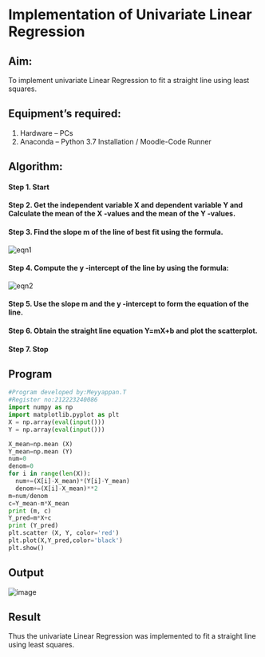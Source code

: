 # Implementation of Univariate Linear Regression
## Aim:
To implement univariate Linear Regression to fit a straight line using least squares.
## Equipment’s required:
1.	Hardware – PCs
2.	Anaconda – Python 3.7 Installation / Moodle-Code Runner
## Algorithm:
#### Step 1.	Start
#### Step 2.	Get the independent variable X and dependent variable Y and	Calculate the mean of the X -values and the mean of the Y -values.
#### Step 3.	Find the slope m of the line of best fit using the formula.
 ![eqn1](./eq1.jpg)
#### Step 4.	Compute the y -intercept of the line by using the formula:
![eqn2](./eq2.jpg)  
#### Step 5.	Use the slope m and the y -intercept to form the equation of the line.
#### Step 6.	Obtain the straight line equation Y=mX+b and plot the scatterplot.
#### Step 7. Stop
## Program
```py
#Program developed by:Meyyappan.T
#Register no:212223240086
import numpy as np
import matplotlib.pyplot as plt
X = np.array(eval(input()))
Y = np.array(eval(input()))

X_mean=np.mean (X)
Y_mean=np.mean (Y)
num=0
denom=0
for i in range(len(X)):
  num+=(X[i]-X_mean)*(Y[i]-Y_mean)
  denom+=(X[i]-X_mean)**2
m=num/denom
c=Y_mean-m*X_mean
print (m, c)
Y_pred=m*X+c
print (Y_pred)
plt.scatter (X, Y, color='red') 
plt.plot(X,Y_pred,color='black')
plt.show()
```
## Output
![image](https://github.com/Meyyappan-T/Univariate-Linear-Regression/assets/128804366/b8d1f389-7b64-43e3-b69d-b457047cbf7f)


## Result
Thus the univariate Linear Regression was implemented to fit a straight line using least squares.
